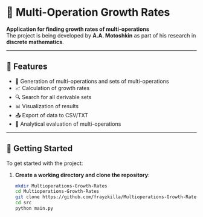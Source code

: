 # 🔢 Multi-Operation Growth Rates

**Application for finding growth rates of multi-operations**  
The project is being developed by **A.A. Motoshkin** as part of his research in **discrete mathematics**.

---

## 📌 Features

- 🔧 Generation of multi-operations and sets of multi-operations
- 📈 Calculation of growth rates  
- 🔍 Search for all derivable sets 
- 📊 Visualization of results  
- 📤 Export of data to CSV/TXT
- 📑 Analytical evaluation of multi-operations

---

## 🚀 Getting Started

To get started with the project:

1. **Create a working directory and clone the repository**:
   ```bash
   mkdir Multioperations-Growth-Rates
   cd Multioperations-Growth-Rates
   git clone https://github.com/frayzkilla/Multioperations-Growth-Rates.git
   cd src
   python main.py